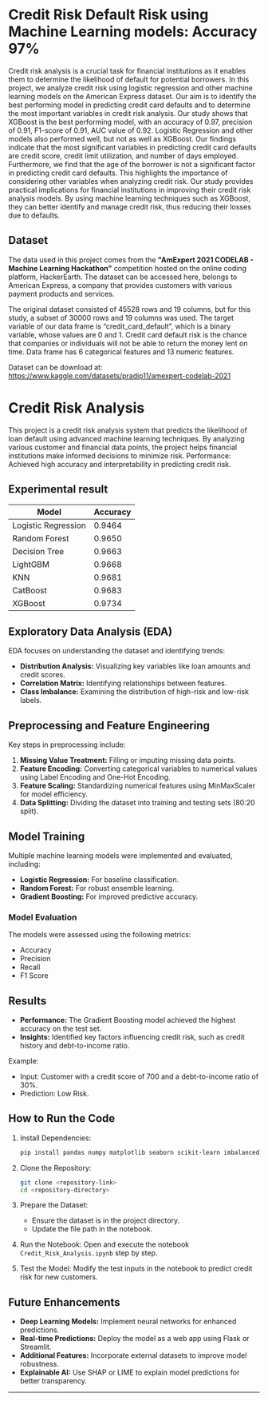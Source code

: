 # Credit Risk Default Risk using Machine Learning models: Accuracy 97%

Credit risk analysis is a crucial task for financial institutions as it enables them to determine the likelihood of default for potential borrowers. In this project, we analyze credit risk using logistic regression and other machine learning models on the American Express dataset. Our aim is to identify the best performing model in predicting credit card defaults and to determine the most important variables in credit risk analysis. Our study shows that XGBoost is the best performing model, with an accuracy of 0.97, precision of 0.91, F1-score of 0.91, AUC value of 0.92. Logistic Regression and other models also performed well, but not as well as XGBoost. Our findings indicate that the most significant variables in predicting credit card defaults are credit score, credit limit utilization, and number of days employed. Furthermore, we find that the age of the borrower is not a significant factor in predicting credit card defaults. This highlights the importance of considering other variables when analyzing credit risk. Our study provides practical implications for financial institutions in improving their credit risk analysis models. By using machine learning techniques such as XGBoost, they can better identify and manage credit risk, thus reducing their losses due to defaults.

## Dataset

The data used in this project comes from the **"AmExpert 2021 CODELAB - Machine Learning Hackathon"** competition hosted on the online coding platform, HackerEarth. The dataset can be accessed here, belongs to American Express, a company that provides customers with various payment products and services.

The original dataset consisted of 45528 rows and 19 columns, but for this study, a subset of 30000 rows and 19 columns was used. The target variable of our data frame is “credit_card_default”, which is a binary variable, whose values are 0 and 1. Credit card default risk is the chance that companies or individuals will not be able to return the money lent on time. Data frame has 6 categorical features and 13 numeric features.

Dataset can be download at: https://www.kaggle.com/datasets/pradip11/amexpert-codelab-2021

# Credit Risk Analysis

This project is a credit risk analysis system that predicts the likelihood of loan default using advanced machine learning techniques. By analyzing various customer and financial data points, the project helps financial institutions make informed decisions to minimize risk.
Performance: Achieved high accuracy and interpretability in predicting credit risk.

## Experimental result
Model         | Accuracy
------------- | -------------
Logistic Regression | 0.9464
Random Forest | 0.9650
Decision Tree | 0.9663
LightGBM  | 0.9668
KNN | 0.9681
CatBoost | 0.9683
XGBoost | 0.9734

## Exploratory Data Analysis (EDA)
EDA focuses on understanding the dataset and identifying trends:

- **Distribution Analysis:** Visualizing key variables like loan amounts and credit scores.
- **Correlation Matrix:** Identifying relationships between features.
- **Class Imbalance:** Examining the distribution of high-risk and low-risk labels.

## Preprocessing and Feature Engineering
Key steps in preprocessing include:

1. **Missing Value Treatment:** Filling or imputing missing data points.
2. **Feature Encoding:** Converting categorical variables to numerical values using Label Encoding and One-Hot Encoding.
3. **Feature Scaling:** Standardizing numerical features using MinMaxScaler for model efficiency.
4. **Data Splitting:** Dividing the dataset into training and testing sets (80:20 split).

## Model Training
Multiple machine learning models were implemented and evaluated, including:

- **Logistic Regression:** For baseline classification.
- **Random Forest:** For robust ensemble learning.
- **Gradient Boosting:** For improved predictive accuracy.

### Model Evaluation
The models were assessed using the following metrics:

- Accuracy
- Precision
- Recall
- F1 Score

## Results
- **Performance:** The Gradient Boosting model achieved the highest accuracy on the test set.
- **Insights:** Identified key factors influencing credit risk, such as credit history and debt-to-income ratio.

Example:

- Input: Customer with a credit score of 700 and a debt-to-income ratio of 30%.
- Prediction: Low Risk.

## How to Run the Code

1. Install Dependencies:
   ```bash
   pip install pandas numpy matplotlib seaborn scikit-learn imbalanced-learn
   ```

2. Clone the Repository:
   ```bash
   git clone <repository-link>
   cd <repository-directory>
   ```

3. Prepare the Dataset:
   - Ensure the dataset is in the project directory.
   - Update the file path in the notebook.

4. Run the Notebook:
   Open and execute the notebook `Credit_Risk_Analysis.ipynb` step by step.

5. Test the Model:
   Modify the test inputs in the notebook to predict credit risk for new customers.

## Future Enhancements
- **Deep Learning Models:** Implement neural networks for enhanced predictions.
- **Real-time Predictions:** Deploy the model as a web app using Flask or Streamlit.
- **Additional Features:** Incorporate external datasets to improve model robustness.
- **Explainable AI:** Use SHAP or LIME to explain model predictions for better transparency.

---

